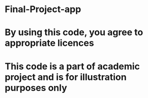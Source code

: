 # Final-Project-app
# By using this code, you agree to appropriate licences

# This code is a part of academic project and is for illustration purposes only
